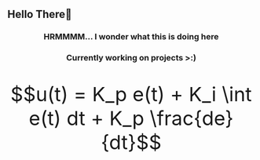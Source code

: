 ## Hello There👋


<h3 align='center'>HRMMMM... I wonder what this is doing here</h3>
<h3 align='center'>Currently working on projects >:)</h3>

<div style="font-size: 40px;" align='center'>

```math
u(t) = K_p e(t) + K_i \int e(t) dt + K_p \frac{de}{dt}
```

</div>

